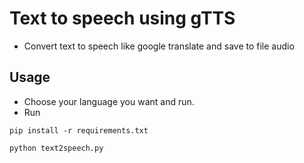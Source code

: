 # Text to speech using gTTS 

- Convert text to speech like google translate and save to file audio

## Usage

- Choose your language you want and run.
- Run

```
pip install -r requirements.txt
```

```
python text2speech.py
```